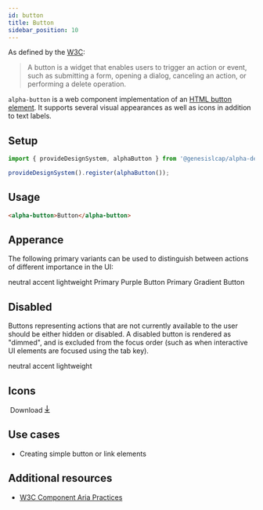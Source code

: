 ```yaml
---
id: button
title: Button
sidebar_position: 10
---
```


As defined by the [W3C](https://w3c.github.io/aria-practices/#button):

> A button is a widget that enables users to trigger an action or event, such as submitting a form, opening a dialog, canceling an action, or performing a delete operation.

`alpha-button` is a web component implementation of an [HTML button element](https://developer.mozilla.org/en-US/docs/Web/HTML/Element/button). It supports several visual appearances as well as icons in addition to text labels.

## Setup

```ts
import { provideDesignSystem, alphaButton } from '@genesislcap/alpha-design-system';

provideDesignSystem().register(alphaButton());
```

## Usage

```html live
<alpha-button>Button</alpha-button>
```

## Apperance 

The following primary variants can be used to distinguish between actions of different importance in the UI:

<alpha-button appearance="neutral">neutral</alpha-button>
<alpha-button appearance="accent">accent</alpha-button>
<alpha-button appearance="lightweight">lightweight</alpha-button>
<alpha-button appearance="primary-purple">Primary Purple Button</alpha-button>
<alpha-button appearance="primary-gradient">Primary Gradient Button</alpha-button>

## Disabled

Buttons representing actions that are not currently available to the user should be either hidden or disabled.
A disabled button is rendered as "dimmed", and is excluded from the focus order (such as when interactive UI elements are focused using the tab key).

<alpha-button appearance="neutral" disabled>neutral</alpha-button>
<alpha-button appearance="accent" disabled>accent</alpha-button>
<alpha-button appearance="lightweight" disabled>lightweight</alpha-button>

## Icons

<alpha-button appearance="neutral">
    &nbsp;Download
    <span slot="start">
      <svg xmlns="http://www.w3.org/2000/svg" class="icon icon-download" width="11" height="15" viewBox="0 0 11 15">
        <path d="M10.4309 13.8721C10.7451 13.872 11 14.1238 11 14.4345C11 14.7452 10.7454 14.9971 10.4312 14.9972L0.56913 15C0.254899 15.0001 0 14.7483 0 14.4376C0 14.127 0.25457 13.875 0.568801 13.8749L10.4309 13.8721ZM5.42279 0.0051353L5.5 0C5.78804 0 6.0261 0.211628 6.06377 0.486201L6.06897 0.562533L6.06821 10.8269L8.89165 8.03648C9.09367 7.83679 9.40976 7.81866 9.63248 7.98209L9.69629 8.03656C9.89827 8.23629 9.9166 8.54881 9.7513 8.76901L9.69621 8.8321L5.90489 12.5798C5.70299 12.7794 5.38711 12.7976 5.16438 12.6344L5.10057 12.58L1.30485 8.83233C1.08251 8.6128 1.08226 8.25662 1.3043 8.03679C1.50616 7.83694 1.82224 7.81857 2.04509 7.98182L2.10894 8.03625L4.93028 10.8216L4.93103 0.562533C4.93103 0.277745 5.14508 0.0423843 5.42279 0.0051353L5.5 0L5.42279 0.0051353Z"/>
      </svg>
    </span>
</alpha-button>

## Use cases

* Creating simple button or link elements

## Additional resources

- [W3C Component Aria Practices](https://w3c.github.io/aria-practices/#button)
